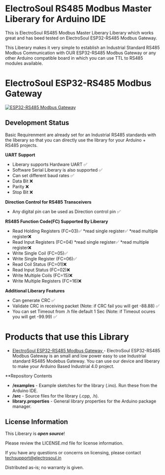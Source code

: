 # ElectroSoul RS485 Modbus Master Liberary for Arduino IDE

This is ElectroSoul RS485 Modbus Master Liberary Liberary which works great and has beed tested on ElectroSoul ESP32-RS485 Modbus Gateway.

This Liberary makes it very simple to establish an Industrial Standard RS485 Modbus Communication with OUR ESP32-RS485 Modbus Gateway or any other Arduino compatible board in which you can use TTL to RS485 modules available.

# ElectroSoul ESP32-RS485 Modbus Gateway
<a href="https://www.tindie.com/products/electrosoul/esp32-rs485-modbus-gateway/"><img src="https://electrosoul.in/product_photo/RS485_Gateway_WiFi/Picture1.png" title="ESP32-RS485 Modbus Gateway" alt="ESP32-RS485 Modbus Gateway"></a>
## Development Status
Basic Requirenment are already set for an Industrial RS485 standards with the liberary so that you can directly use the library for your Arduino + RS485 projects.

**UART Support**
  * Liberary supports Hardware UART ✅
  * Software Serial Liberary is also supported ✅
  * Can set different baud rates ✅
  * Data Bit ❌
  * Parity   ❌
  * Stop Bit ❌

**Direction Control for RS485 Transceivers**
  * Any digital pin can be used as Direction control pin ✅

**RS485 Function Code(FC) Supported By Liberary**
  * Read Holding Registers (FC=03)✅
    *read single register✅
    *read multiple register❌
  * Read Input Registers (FC=04)
    *read single register✅
    *read multiple register❌
  * Write Single Coil (FC=05)✅
  * Write Single Register (FC=06)✅
  * Read Coil Status (FC=01)❌
  * Read Input Status (FC=02)❌
  * Write Multiple Coils (FC=15)❌
  * Write Multiple Registers (FC=16)❌

**Additional Liberary Features**
  * Can generate CRC ✅
  * Validate CRC in receiving packet (Note: if CRC fail you will get -88.88) ✅
  * You can set Timeout from .h file default 1 Sec (Note: if  Timeout ocures you will get -99.99) ✅
  
  
# Products that use this Library 

* [ElectroSoul ESP32-RS485 Modbus Gateway ](https://www.tindie.com/products/electrosoul/esp32-rs485-modbus-gateway/)- ElectroSoul ESP32-RS485 Modbus Gateway is an small and low power easy to use Industrial standard RS485 Modebus Gateway. You can use our device and liberary to make your Arduino Based Industrial 4.0 project. 


**Repository Contents

* **/examples** - Example sketches for the library (.ino). Run these from the Arduino IDE. 
* **/src** - Source files for the library (.cpp, .h).
* **library.properties** - General library properties for the Arduino package manager.

License Information
-------------------

This Liberary is _**open source**_! 

Please review the LICENSE.md file for license information. 

If you have any questions or concerns on licensing, please contact techsupport@electrosoul.in

Distributed as-is; no warranty is given.



  
  
  
  


